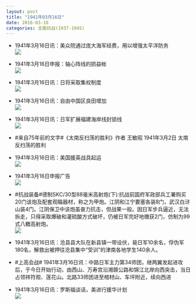 ```yaml
---
layout: post
title: "1941年03月16日"
date: 2016-03-16
categories: 全面抗战(1937-1945)
---
```


<meta name="referrer" content="no-referrer" />

- 1941年3月16日讯：美众院通过庞大海军经费，用以增强太平洋防务 <br/><img src="https://ww3.sinaimg.cn/large/aca367d8jw1f1z3mqigstj20hk0rjtkp.jpg" />

- 1941年3月16日申报：轴心阵线的损益帐 <br/><img src="https://ww3.sinaimg.cn/large/aca367d8jw1f1z1vxb3nej20p90xje1m.jpg" />

- 1941年3月16日讯：日将采取集权制度 <br/><img src="https://ww4.sinaimg.cn/large/aca367d8jw1f1z06a69vlj206g0dhmz7.jpg" />

- 1941年3月16日讯：自由中国区良田增加 <br/><img src="https://ww1.sinaimg.cn/large/aca367d8jw1f1yyfr7ktxj208u06zgme.jpg" />

- 1941年3月16日讯：日军扩展福建海岸线封锁线 <br/><img src="https://ww3.sinaimg.cn/large/aca367d8jw1f1yt8hz5avj204m0h5760.jpg" />

- #来自75年前的文字#《太南反扫荡的胜利》作者 王敏昭 1941年3月2日 太南反扫荡的胜利 

- 1941年3月16日讯：美国援英战具起运 <br/><img src="https://ww1.sinaimg.cn/large/aca367d8jw1f1ykkw2f2zj204l0kq3zs.jpg" />

- 1941年3月16日申报广告 <br/><img src="https://ww3.sinaimg.cn/large/aca367d8jw1f1yitxyvvlj203i0h90tk.jpg" />

- #抗战装备#德制SKC/30型88毫米高射炮(下):抗战前国府军政部兵工署购买20门该炮及配套观瞄器材，称之为甲炮。江阴和江宁要塞各装8门，武汉白浒山装4门。江阴保卫中该炮虽奋力抗击，但战果一般。因日军步兵逼近，无法拆走，只得采取爆破和灌硫酸方式破坏，仍被日军完好地缴获2门，仿制为99式八糎高射炮。 <br/><img src="https://ww2.sinaimg.cn/large/aca367d8jw1f1yh3upy5fj20e80irta7.jpg" />

- 1941年3月16日讯：沧县县大队在新县镇一带设伏，毙日军10余名，俘伪军180名，解救出被押往沧县集中“受训”的津南各地学生140余人。 

- #上高会战# 1941年3月16日讯：中路日军主力第34师团，继两翼发起进攻后，于今日开始行动，由西山、万寿宫沿湘赣公路和锦江北岸向西突击，当日占领祥符观、莲花山。北路33师团进至棺材山、车坪附近，续向西进 

- 1941年3月16日讯：罗斯福谈话，美进行援华计划 <br/><img src="https://ww1.sinaimg.cn/large/aca367d8jw1f1ybv5s3nxj20cd0c0ab7.jpg" />

